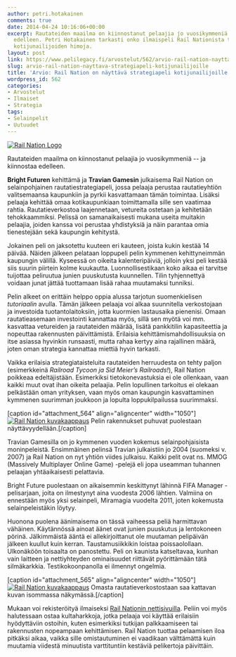 ```yaml
---
author: petri.hotakainen
comments: true
date: 2014-04-24 10:16:06+00:00
excerpt: Rautateiden maailma on kiinnostanut pelaajia jo vuosikymmeniä ja kiinnostaa
  edelleen. Petri Hotakainen tarkasti onko ilmaispeli Rail Nationista tyydyttämään
  kotijunailijoiden himoja.
layout: post
link: https://www.pelilegacy.fi/arvostelut/562/arvio-rail-nation-nayttava-strategiapeli-kotijunailijoille
slug: arvio-rail-nation-nayttava-strategiapeli-kotijunailijoille
title: 'Arvio: Rail Nation on näyttävä strategiapeli kotijunailijoille'
wordpress_id: 562
categories:
- Arvostelut
- Ilmaiset
- Strategia
tags:
- Selainpelit
- Uutuudet
---
```


[![Rail Nation Logo](http://www.pelilegacy.fi/wp-content/uploads/2014/04/railnation_logo.png)](http://www.pelilegacy.fi/wp-content/uploads/2014/04/railnation_logo.png)



Rautateiden maailma on kiinnostanut pelaajia jo vuosikymmeniä -- ja kiinnostaa edelleen.



**Bright Futuren** kehittämä ja **Travian Gamesin** julkaisema Rail Nation on selainpohjainen rautatiestrategiapeli, jossa pelaaja perustaa rautatieyhtiön valitsemaansa kaupunkiin ja pyrkii kasvattamaan tämän toimintaa. Lisäksi pelaaja kehittää omaa kotikaupunkiaan toimittamalla sille sen vaatimaa rahtia. Rautatieverkostoa laajennetaan, vetureita ostetaan ja kehitetään tehokkaammiksi. Pelissä on samanaikaisesti mukana useita muitakin pelaajia, joiden kanssa voi perustaa yhdistyksiä ja näin parantaa omia tienestejään sekä kaupungin kehitystä.

Jokainen peli on jaksotettu kuuteen eri kauteen, joista kukin kestää 14 päivää. Näiden jälkeen pelataan loppupeli pelin kymmenen kehittyneimmän kaupungin välillä. Kyseessä on oikeita kalenteripäiviä, jolloin yksi peli kestää siis suurin piirtein kolme kuukautta. Luonnollisestikaan koko aikaa ei tarvitse tuijottaa peliruutua junien puuskutusta kuunnellen. Tilin tyhjennettyä voidaan junat jättää tuottamaan lisää rahaa muutamaksi tunniksi.

Pelin alkeet on erittäin helppo oppia alussa tarjotun suomenkielisen _tutoriaalin_ avulla. Tämän jälkeen pelaaja voi alkaa suunnitella verkostojaan ja investoida tuotantolaitoksiin, jotta kuormien lastausaika pienenisi. Omaan rautatieasemaan investointi kannattaa myös, sillä sen myötä voi mm. kasvattaa vetureiden ja rautateiden määrää, lisätä pankkitilin kapasiteettia ja nopeuttaa rakennusten päivittämistä. Erilaisia kehittämismahdollisuuksia on itse asiassa hyvinkin runsaasti, mutta rahaa kertyy aina rajallinen määrä, joten oman strategia kannattaa miettiä hyvin tarkasti.

Vaikka erilaisia strategiataisteluita rautateiden herruudesta on tehty paljon (esimerkkeinä _Railroad Tycoon ja Sid Meier’s Railroads!_), Rail Nation poikkeaa edeltäjistään. Esimerkiksi tietokonevastuksia ei ole ollenkaan, vaan kaikki muut ovat ihan oikeita pelaajia. Pelin lopullinen tarkoitus ei olekaan pelkästään oman yrityksen, vaan myös oman kaupungin kasvattaminen kymmenen suurimman joukkoon ja lopulta loppukilpailussa suurimmaksi.

[caption id="attachment_564" align="aligncenter" width="1050"][![Rail Nation kuvakaappaus](http://www.pelilegacy.fi/wp-content/uploads/2014/04/railnation1-1050x656.jpg)](http://www.pelilegacy.fi/wp-content/uploads/2014/04/railnation1.jpg) Pelin rakennukset puhuvat puolestaan näyttävyydellään.[/caption]

Travian Gamesilla on jo kymmenen vuoden kokemus selainpohjaisista moninpeleistä. Ensimmäinen pelinsä Travian julkaistiin jo 2004 (suomeksi v. 2007) ja Rail Nation on nyt yhtiön viides julkaisu. Kaikki pelit ovat ns. MMOG (Massively Multiplayer Online Game) -pelejä eli jopa useamman tuhannen pelaajan yhtäaikaisesti pelattavia.

Bright Future puolestaan on aikaisemmin keskittynyt lähinnä FIFA Manager -pelisarjaan, joita on ilmestynyt aina vuodesta 2006 lähtien. Valmiina on ennestään myös yksi selainpeli, Miramagia vuodelta 2011, joten kokemusta selainpeleistäkin löytyy.

Huonona puolena äänimaisema on tässä vaiheessa peliä harmittavan vähäinen. Käytännössä ainoat äänet ovat junien puuskutus ja lentokoneen pörinä. Jälkimmäistä ääntä ei allekirjoittanut ole muutaman pelipäivän jälkeen kuullut kuin kerran. Taustamusiikkikin loistaa poissaolollaan. Ulkonäköön toisaalta on panostettu. Peli on kaunista katseltavaa, kunhan vain laitteen ja nettiyhteyden ominaisuudet riittävät pyörittämään tätä silmäkarkkia. Testikokoonpanolla ei ilmennyt ongelmia.

[caption id="attachment_565" align="aligncenter" width="1050"][![Rail Nation kuvakaappaus](http://www.pelilegacy.fi/wp-content/uploads/2014/04/railnation2-1050x554.jpg)](http://www.pelilegacy.fi/wp-content/uploads/2014/04/railnation2.jpg) Omasta rautatieverkostostaan saa kattavan kuvan isommassa näkymässä.[/caption]

Mukaan voi rekisteröityä ilmaiseksi [Rail Nationin nettisivuilla](http://railnation.fi/). Peliin voi myös halutessaan ostaa kultaharkkoja, jotka pelaaja voi käyttää erilaisiin hyödyttäviin ostoihin, kuten esimerkiksi tutkijan palkkaamiseen tai rakennusten nopeampaan kehittämisen. Rail Nation tuottaa pelaamisen iloa pitkäksi aikaa, vaikka sille omistautuminen ei vaadikaan välttämättä kuin muutamia viidestä minuutista varttituntiin kestäviä pelikertoja päivittäin.
